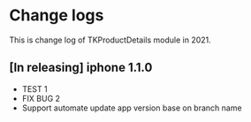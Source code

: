 # Change logs
This is change log of TKProductDetails module in 2021.

## [In releasing] iphone 1.1.0
- TEST 1
- FIX BUG 2
- Support automate update app version base on branch name
